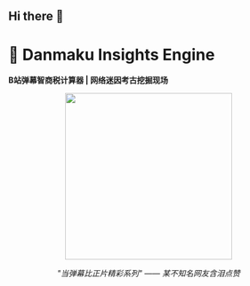 ## Hi there 👋
# 🚀 Danmaku Insights Engine 
**B站弹幕智商税计算器 | 网络迷因考古挖掘现场**  
<div align="center">
  <img src="https://media.giphy.com/media/3o7TKUM3IgJBX2as9O/giphy.gif" width="300">  
  <p><em>"当弹幕比正片精彩系列" —— 某不知名网友含泪点赞</em></p>
</div>
<!--
**LionKen1/LionKen1** is a ✨ _special_ ✨ repository because its `README.md` (this file) appears on your GitHub profile.

Here are some ideas to get you started:

- 🔭 I’m currently working on ...
- 🌱 I’m currently learning ...
- 👯 I’m looking to collaborate on ...
- 🤔 I’m looking for help with ...
- 💬 Ask me about ...
- 📫 How to reach me: ...
- 😄 Pronouns: ...
- ⚡ Fun fact: ...
-->
